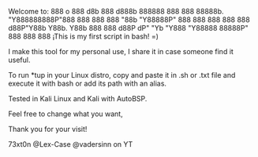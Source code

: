 Welcome to:
	     888
      o      888
     d8b     888
    d888b    888888 888  888 88888b.
"Y888888888P"888    888  888 888 "88b
  "Y88888P"  888    888  888 888  888
  d88P"Y88b  Y88b.  Y88b 888 888 d88P
 dP"     "Yb  "Y888  "Y88888 88888P"
                             888
			     888
                             888 
¡This is my first script in bash! =)

I make this tool for my personal use, I share it in case someone find it useful.

To run *tup in your Linux distro, copy and paste it in .sh or .txt file and execute it with bash or add its path with an alias.

Tested in Kali Linux and Kali with AutoBSP.

Feel free to change what you want,

Thank you for your visit!

73xt0n
@Lex-Case
@vadersinn on YT
